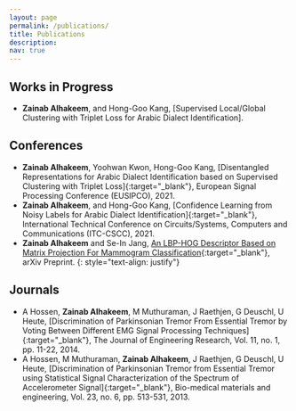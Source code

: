 ```yaml
---
layout: page
permalink: /publications/
title: Publications
description: 
nav: true
---
```


## Works in Progress

- **Zainab Alhakeem**, and Hong-Goo Kang, [Supervised Local/Global Clustering with Triplet Loss for Arabic Dialect Identification].


## Conferences

- **Zainab Alhakeem**, Yoohwan Kwon, Hong-Goo Kang, [Disentangled Representations for Arabic Dialect Identification based on Supervised Clustering with Triplet Loss]{:target="_blank"}, European Signal Processing Conference (EUSIPCO), 2021.
- **Zainab Alhakeem**, and Hong-Goo Kang, [Confidence Learning from Noisy Labels for Arabic Dialect Identification]{:target="_blank"}, International Technical Conference on Circuits/Systems, Computers and Communications (ITC-CSCC), 2021.
- **Zainab Alhakeem** and Se-In Jang, [An LBP-HOG Descriptor Based on Matrix Projection For Mammogram Classification](https://arxiv.org/abs/1904.00187){:target="_blank"}, arXiv Preprint.
{: style="text-align: justify"}

## Journals

-  A Hossen, **Zainab Alhakeem**, M Muthuraman, J Raethjen, G Deuschl, U Heute, [Discrimination of Parkinsonian Tremor From Essential Tremor by Voting Between Different EMG Signal Processing Techniques] {:target="_blank"}, The Journal of Engineering Research, Vol. 11, no. 1, pp. 11-22, 2014.
- A Hossen, M Muthuraman, **Zainab Alhakeem**, J Raethjen, G Deuschl, U Heute, [Discrimination of Parkinsonian Tremor from Essential Tremor using Statistical Signal Characterization of the Spectrum of Accelerometer Signal]{:target="_blank"}, Bio-medical materials and engineering, Vol. 23, no. 6, pp. 513-531, 2013. 

